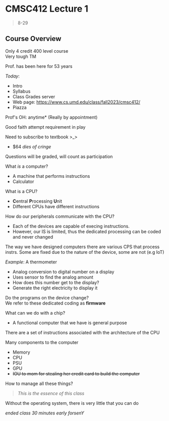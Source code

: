# CMSC412 Lecture 1  
> 8-29  

## Course Overview  

Only 4 credit 400 level course  
Very tough TM  

Prof. has been here for 53 years  

*Today*: 
* Intro
* Syllabus
* Class Grades server
* Web page: https://www.cs.umd.edu/class/fall2023/cmsc412/
* Piazza  

Prof's OH: anytime* (Really by appointment)  

Good faith attempt requirement in play  

Need to subscribe to textbook >_>  
* $64 *dies of cringe*  

Questions will be graded, will count as participation  

What *is* a computer?  
* A machine that performs instructions  
* Calculator

What is a CPU?  
* **C**entral **P**rocessing **U**nit  
* Different CPUs have different instructions  

How do our peripherals communicate with the CPU?  
* Each of the devices are capable of execing instructions.
* However, our IS is limited, thus the dedicated processing can be coded and never changed  

The way we have designed computers there are various CPS that process instrs. Some are fixed due to the nature of the device, some are not (e.g IoT)  

*Example*: A thermometer
* Analog conversion to digital number on a display  
* Uses sensor to find the analog amount
* How does this number get to the display?
* Generate the right electricity to display it

Do the programs on the device change?  
We refer to these dedicated coding as **firmware**  

What can we do with a chip? 
* A functional computer that we have is general purpose  

There are a set of instructions associated with the architecture of the CPU  

Many components to the computer
* Memory
* CPU
* PSU
* GPU
* ~~IOU to mom for stealing her credit card to build the computer~~  

How to manage all these things?  
> *This is the essence of this class*  

Without the operating system, there is very little that you can do  

*ended class 30 minutes early forsenY*